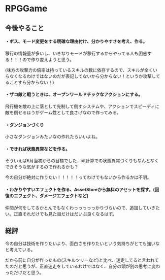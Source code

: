 # RPGGame
## 今後やること

#### ・ボス、モード変更をする明確な理由付け、分かりやすさを考え、作る。

移行の情報量が多いし、いきなりモードが移行するからやってる人も困惑する！！！ので作り変えようと思う。

(味方の攻撃力の倍率は持っているスキルの数に依存するので、スキルが全くいらなくなるわけではないのだが表記してないから分からない！というか攻撃してることすら分からない！)

#### ・ザコ敵と戦うときは、オープンワールドチックなアクションにする。

飛行機を敵の上に落として先制して倒すシステムや、アクションでスピーディに敵を倒せるほうがゲーム性として良さげなので作ってみる。

#### ・ダンジョンづくり

小さなダンジョンみたいなの作れたらいいよね。

#### ・できれば状態異常などを作る。

そういえば6月当初からの目標でした...bit計算での状態異常づくりもなんとなくできそうな気がするので作れるかも？

今の自分が絶対に作りたい！！！！！ってわけでもないから作るかは不明。

#### ・わかりやすいエフェクトを作る、AssetStoreから無料のアセットを探す。(回復のエフェクト、ダメージエフェクトなど)

仲間が何をしてるかとんでもなくわっっっっっかりづらいので、追加していきたい。正直それだけでも見た目だけはだいぶ良くなるはず。

## 総評

今の自分は技術を作りたいより、面白さを作りたいという気持ちがとても強いなと考えている。

だから前に自分が作ったもの(スキルツリーなど)と比べ、迷走してると言われてたのだと思うが、正直迷走をしているわけではなく、自分の頭が別の思考に変わっただけだと思う。
